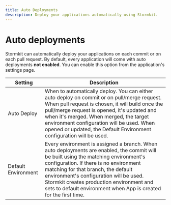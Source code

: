 ```yaml
---
title: Auto Deployments
description: Deploy your applications automatically using Stormkit.
---
```


# Auto deployments

<section>

Stormkit can automatically deploy your applications on each commit or on each pull request. By default, every application will come with auto deployments **not enabled**. You can enable this option from the application's settings page.

</section>

| Setting      | Description  |
| ------------ | ------------ |
| Auto Deploy | When to automatically deploy. You can either auto deploy on commit or on pull/merge request. When pull request is chosen, it will build once the pull/merge request is opened, it's updated and when it's merged. When merged, the target environment configuration will be used. When opened or updated, the Default Environment configuration will be used. |
| Default Environment | Every environment is assigned a branch. When auto deployments are enabled, the commit will be built using the matching environment's configuration. If there is no environment matching for that branch, the default environment's configuration will be used. Stormkit creates production environment and sets to default environment when App is created for the first time. |
